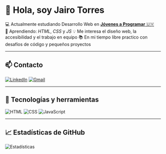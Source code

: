 # 👋 Hola, soy Jairo Torres

💻 Actualmente estudiando Desarrollo Web en [**Jóvenes a Programar** 🇺🇾](https://jovenesaprogramar.edu.uy/)  
🌱 Aprendiendo: *HTML*, *CSS* y *JS*
💡 Me interesa el diseño web, la accesibilidad y el trabajo en equipo
📚 En mi tiempo libre practico con desafíos de código y pequeños proyectos

---

## 📫 Contacto

[![LinkedIn](https://img.shields.io/badge/LinkedIn-0077B5?style=flat&logo=linkedin&logoColor=white)](https://www.linkedin.com/in/jairo-torres-/)
[![Gmail](https://img.shields.io/badge/Gmail-D14836?style=flat&logo=gmail&logoColor=white)](mailto:jairo.torres.uy@gmail.com)

---

## 🧰 Tecnologías y herramientas

![HTML](https://img.shields.io/badge/HTML-E34F26?style=flat&logo=html5&logoColor=white)
![CSS](https://img.shields.io/badge/CSS-1572B6?style=flat&logo=css3&logoColor=white)
![JavaScript](https://img.shields.io/badge/JavaScript-F7DF1E?style=flat&logo=javascript&logoColor=black)

---

## 📈 Estadísticas de GitHub

![Estadísticas](https://github-readme-stats.vercel.app/api?username=jairouy&show_icons=true&theme=github_dark)

